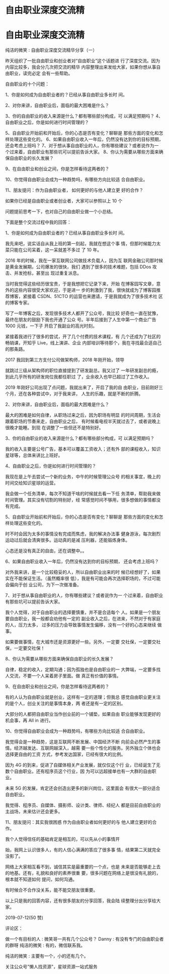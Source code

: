 # 自由职业深度交流精

# 自由职业深度交流精

纯洁的微笑 : 自由职业深度交流精华分享（一）

昨天组织了一批自由职业和创业者对“自由职业”这个话题进 行了深度交流。因为内容比较多，我会分几次把交流的精华 内容整理出来发给大家，如果你想从事自由职业，读完必定 会有一些帮助。

自由职业的十个问题：

1、你是如何成为自由职业者的？已经从事自由职业多长时 间。

2、对你来讲，自由职业后，面临的最大困难是什么？

3、你的自由职业的收入来源是什么？都有哪些部分构成，可 以满足预期吗？ 4、自由职业之后，你是如何进行时间管理的？

5、自由职业开始前和开始后，你的心态是否有变化？聊聊是 那些方面的变化和怎样处理这些变化的。 6、如果自由职业收入一年后，仍然没有达到你的目标预期， 还会考虑上班吗？ 7、对于想从事自由职业的人，你有哪些建议？或者说作为一 个过来着，自由职业有那些坑可以提前告诉大家。 8、你认为需要从哪些方面来确保自由职业的长久发展？

9、在自由职业和创业之间，你是怎样看待这两者的？

10、你觉得自由职业会成为一种趋势吗，有哪些方向比较适 合自由职业。

11、朋友提问：作为自由职业者， 如何更好的与他人建立更 好的合作？

如果你已经是自由职业或者创业者，大家可以参照以上 10 个

问题提前思考一下，也对自己的自由职业做一个小总结。

下面是整个交流过程中我的回答：

1、你是如何成为自由职业者的？已经从事自由职业多长时 间。

我先来吧，说实话自从我上班的第一刻起，我就在想这个事 情，但那时候能力太菜只能在公司呆着，这一呆就差不多过 了 10 年。

2016 年的时候，我在一家互联网公司做技术负载人，因为互 联网金融公司那时候是黄金发展期，公司爆发的很快，我们 遇到了很多的技术难题，包括 DDos 攻击、并发抢标，甚至出 现过重复派息。

当时我觉得这些经历很宝贵，于是我想把它记录下来，开始 在博客园写文章，意外的这些内容很受大家欢迎，于是进一 步的刺激到了我，很快就成为了博客园推荐博客，紧接着 CSDN、51CTO 的运营也来邀请，于是我就成为了很多技术社 区的博客专家。

写了一年博客之后，发现很多技术人都开了公众号，我比较 好奇也一直在犹豫，最终在朋友的鼓励下我也开通了公众 号。半年后接到了人生中第一个商业广告 1000 元钱，一下子 开启了我副业的高光时刻。

紧接着我进行了很多的尝试，开了几个付费的技术课程，有 几个还成为了社区的畅销课，开知乎 Live，线上演讲、企业 内部培训等待那个，我在寻找最合适自己的那条路。

2017 我回到第三方支付公司做架构师，2018 年刚开始，领导

就跳过三级从架构师的职位直接提到了研发副总。我又过了 一年研发副总的瘾，到此几乎所有的研发岗位我都任职过 了，业余收入也早已超过了工作收入。

2019 年刚好公司出现了点问题，我就出来了，开启了我的自 由职业，目前刚好三个月，还在各种尝试中，对于我来讲， 人生的乐趣，就是不断的折腾。

2、对你来讲，自由职业后，面临的最大困难是什么？

最大的困难是如何自律，从职场过来之后，因为职场有明显 的时间周期，生活会跟着职场的节奏来走，自由职业之后， 有时候看电视半天就过去了，或者说晚上很晚才能睡。到现 在调整了一些但还不是特别好。

3、你的自由职业的收入来源是什么？都有哪些部分构成，可 以满足预期吗？

我的收入主要是公号广告，基本可以覆盖工资收入；还有外 部的课程收入，知识星球等，总体来讲比上班好。

4、自由职业之后，你是如何进行时间管理的？

我现在是上午去尝试一个新的业务，中午的时候管理公众号 的相关事宜，晚上的时间交给知识星球的运营。

我会做一个任务清单，每次不知道干啥的时候就去看一下任 务清单，帮助我来做时间管理。其实没有切割的特别好，经 常感觉时间不够用，很多想做的事情都没有完成。

5、自由职业开始前和开始后，你的心态是否有变化？聊聊是 那些方面的变化和怎样处理这些变化的。

时不时会因为太多的事情没有完成而焦虑，我的解决办法事 健身游泳，每次剧烈运动过后就会清爽很多。运动真的是减 压利器，还能锻炼身体。

心态还是没有真正的自由，还在调整中。。

6、如果自由职业收入一年后，仍然没有达到你的目标预期， 还会考虑上班吗？

对外我来讲，是一个比较稳妥的人，所以自由职业出来的时 候已经想好了，如果实在不能保证生活。（虽然概率很 低），我是有可能会再次选择职场的，不过可能会偏向于创 业公司，为下一次做准备。

7、对于想从事自由职业的人，你有哪些建议？或者说作为一 个过来着，自由职业有那些坑可以提前告诉大家。

我个人觉得，对于自由职业的选择要慎重，并不是合适每个 人。如果是一个朋友要自由职业，我一般都会劝他有一定的 副业收入之后，在进来，不然对于有家庭的人，压力太多， 过多的压力会导致事情发生偏移，没有一个好的心态来继续 做事。

如果要做事情，在大城市还是资源更好一些。另外，一定要 交社保，一定要交社保，一定要交社保！

8、你认为需要从哪些方面来确保自由职业的长久发展？

自律，稳定的收入，定期沟通；因为孤独也是自由职业的一 大弊端，一定要多找人交流，不要一个人呆着房子里面。做 真正有价值的事情。

9、在自由职业和创业之间，你是怎样看待这两者的？

有的人认为自由职业就是创业，这样有一定的道理；但我总 感觉自由职业更关注的是个人，创业关注的是事情本身，两 者还是有一定的区别。

大部分的人都把自由职业当作创业前的一个铺垫，如果自由 职业能够发现更好的机会事，再 All in 进行。

10、你觉得自由职业会成为一种趋势吗，有哪些方向比较适 合自由职业。

我觉得会是一种趋势，这是互联网不断发展、中国经济不断 向前会必然产生的事情。经济越发达、互联网越深入，越需 要一些个性化的服务。另外独立个体也会选择更自由的工资 方式，参考发达国家，已经有很大的比例。

因为 4G 的到来，促进了自媒体相关产业发展，就仅仅这个行 业，已经诞生了无数个自由职业。还有程序员这个行业，因 为可以远超接单也有一大群的自由职业。

未来 5G 的发展，肯定还会创造出更多的新兴岗位，这里面会 有很大一部分适合自由职业。

我觉得、程序员、自媒体、摄影师、设计类、律师、经纪人 都是目前自由职业的主战场，未来估计还会更多。

11、朋友提问：其实我很困惑 作为自由职业者如何更好的与 他人建立更好的合作。

我个人觉得信任的基础肯定是相互的，可以先从小的事情开

始，我网上认识很多人，有的人信心满满的答应了很多事 情，结果第二天就完全没影了。

网络上大家相互看不到，诚信其实是最重要的一个点，也是 未来是否能够走上去的地基。还有，礼貌和良好的素养很重 要，很多问题在网络上是很没有礼貌的，根本就不知道如何 提问，如何沟通。

有时候合不合作没关系，能不能交朋友很重要。

以上只是我的回答内容，还有很多朋友的分享回答，我会陆 续整理分出分享给大家。

2019-07-12(50 赞)

评论区：

做一个有目标的人 : 微笑哥一共有几个公众号？ Danny : 有没有专门的自由职业者的群呀 纯洁的微笑 : 有的，微信联系我。

纯洁的微笑 : 主要有一个，小的还有几个。

关注公众号"懒人找资源"，星球资源一站式服务